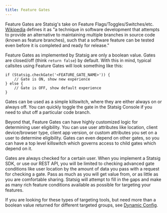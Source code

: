 ```yaml
---
title: Feature Gates
---
```


Feature Gates are Statsig's take on Feature Flags/Toggles/Switches/etc. [Wikipedia](https://en.wikipedia.org/wiki/Feature_toggle) defines it as "a technique in software development that attempts to provide an alternative to maintaining multiple branches in source code (known as feature branches), such that a software feature can be tested even before it is completed and ready for release."

Feature Gates as implemented by Statsig are only a boolean value. Gates are closed/off (think `return false`) by default. With this in mind, typical callsites using Feature Gates will look something like this:

```
if (Statsig.checkGate('<FEATURE_GATE_NAME>')) {
    // Gate is ON, show new experience
} else {
    // Gate is OFF, show default experience
}
```

Gates can be used as a simple killswitch, where they are either always on or always off. You can quickly toggle the gate in the Statsig Console if you need to shut off a particular code branch.

Beyond that, Feature Gates can have highly customized logic for determining user eligibility. You can use user attributes like location, client device/browser type, client app version, or custom attributes you set on a user to determine eligibility. Gates can even depend on other gates, so you can have a top level killswitch which governs access to child gates which depend on it.

Gates are always checked for a certain user. When you implement a Statsig SDK, or use our REST API, you will be limited to checking advanced gate conditions like user location by the amount of data you pass with a request for checking a gate. Pass as much as you will get value from, or as little as you are comfortable sharing. Statsig will attempt to fill in the gaps and make as many rich feature conditions available as possible for targeting your features.

If you are looking for these types of targeting tools, but need more than a boolean value returned for different targeted groups, see [Dynamic Config](/console/dynamicConfig).
